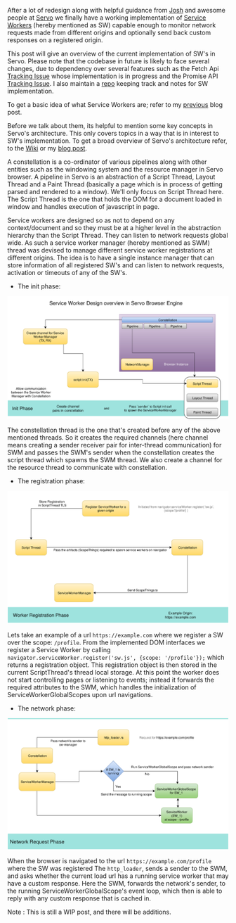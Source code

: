 After a lot of redesign along with helpful guidance from [Josh](https://github.com/jdm) and awesome people at [Servo](https://github.com/servo/servo) we finally have a working implementation of [Service Workers](https://developer.mozilla.org/en-US/docs/Web/API/Service_Worker_API) (hereby mentioned as SW) capable enough to monitor network requests made from different origins and optionally send back custom responses on a registered origin.

This post will give an overview of the current implementation of SW's in Servo. Please note that the codebase in future is likely to face several changes, due to dependency over several features such as the Fetch Api [Tracking Issue](https://github.com/servo/servo/issues/11894) whose implementation is in progress and the Promise API [Tracking Issue](https://github.com/servo/servo/issues/4282). I also maintain a [repo](http://github.com/creativcoder/gsoc16) keeping track and notes for SW implementation.

To get a basic idea of what Service Workers are; refer to my [previous](http://creativcoder.xyz/post/service-workers-on-web/) blog post.

Before we talk about them, its helpful to mention some key concepts in Servo's architecture.
This only covers topics in a way that is in interest to SW's implementation. To get a broad overview of Servo's architecture refer, to the [Wiki](https://github.com/servo/servo/wiki/Design) or my [blog post](http://creativcoder.xyz/post/post-community-bonding-gsoc-servo/).

A constellation is a co-ordinator of various pipelines along with other entities such as the windowing system and the resource manager in Servo browser.
A pipeline in Servo is an abstraction of a Script Thread, Layout Thread and a Paint Thread (basically a page which is in process of getting parsed and rendered to a window).
We'll only focus on Script Thread here.
The Script Thread is the one that holds the DOM for a document loaded in window and handles execution of javascript in page.

Service workers are designed so as not to depend on any context/document and so they must be at a higher level in the abstraction hierarchy than the Script Thread. They can listen to network requests global wide. As such a service worker manager (hereby mentioned as SWM) thread was devised to manage different service worker registrations at different origins. The idea is to have a single instance manager that can store information of all registered SW's and can listen to network requests, activation or timeouts of any of the SW's.

* The init phase:

![alt init_phase](assets/init_phase.jpg)

The constellation thread is the one that's created before any of the above mentioned threads. So it creates the required channels (here channel means creating a sender receiver pair for inter-thread communication) for SWM and passes the SWM's sender when the constellation creates the script thread which spawns the SWM thread. We also create a channel for the resource thread to communicate with constellation.

* The registration phase:

![alt init_phase](assets/reg_phase.jpg)

Lets take an example of a url `https://example.com` where we register a SW over the scope: `/profile`.
From the implemented DOM interfaces we register a Service Worker by calling `navigator.serviceWorker.register('sw.js', {scope: '/profile'});` which returns a registration object. This registration object is then stored in the current ScriptThread's thread local storage. At this point the worker does not start controlling pages or listening to events; instead it forwards the required attributes to the SWM, which handles the initialization of ServiceWorkerGlobalScopes upon url navigations.

* The network phase:

![alt network_phase](assets/network_phase.jpg)

When the browser is navigated to the url `https://example.com/profile` where the SW was registered The `http_loader`, sends a sender to the SWM, and asks whether the current load url has a running service worker that may have a custom response. Here the SWM, forwards the network's sender, to the running ServiceWorkerGlobalScope's event loop, which then is able to reply with any custom response that is cached in.

Note : This is still a WIP post, and there will be additions.
